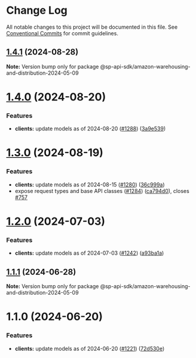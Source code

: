 # Change Log

All notable changes to this project will be documented in this file.
See [Conventional Commits](https://conventionalcommits.org) for commit guidelines.

## [1.4.1](https://github.com/bizon/selling-partner-api-sdk/compare/@sp-api-sdk/amazon-warehousing-and-distribution-2024-05-09@1.4.0...@sp-api-sdk/amazon-warehousing-and-distribution-2024-05-09@1.4.1) (2024-08-28)

**Note:** Version bump only for package @sp-api-sdk/amazon-warehousing-and-distribution-2024-05-09

# [1.4.0](https://github.com/bizon/selling-partner-api-sdk/compare/@sp-api-sdk/amazon-warehousing-and-distribution-2024-05-09@1.3.0...@sp-api-sdk/amazon-warehousing-and-distribution-2024-05-09@1.4.0) (2024-08-20)

### Features

* **clients:** update models as of 2024-08-20 ([#1288](https://github.com/bizon/selling-partner-api-sdk/issues/1288)) ([3a9e539](https://github.com/bizon/selling-partner-api-sdk/commit/3a9e539daac8e883b733fde0dec7459cf16db56e))

# [1.3.0](https://github.com/bizon/selling-partner-api-sdk/compare/@sp-api-sdk/amazon-warehousing-and-distribution-2024-05-09@1.2.0...@sp-api-sdk/amazon-warehousing-and-distribution-2024-05-09@1.3.0) (2024-08-19)

### Features

* **clients:** update models as of 2024-08-15 ([#1280](https://github.com/bizon/selling-partner-api-sdk/issues/1280)) ([36c999a](https://github.com/bizon/selling-partner-api-sdk/commit/36c999acbeba200ecc91b34a0fb9060322230ca8))
* expose request types and base API classes ([#1284](https://github.com/bizon/selling-partner-api-sdk/issues/1284)) ([ca794d0](https://github.com/bizon/selling-partner-api-sdk/commit/ca794d023bcb7b0177de0fdae93ae1aaa7ac3670)), closes [#757](https://github.com/bizon/selling-partner-api-sdk/issues/757)

# [1.2.0](https://github.com/bizon/selling-partner-api-sdk/compare/@sp-api-sdk/amazon-warehousing-and-distribution-2024-05-09@1.1.1...@sp-api-sdk/amazon-warehousing-and-distribution-2024-05-09@1.2.0) (2024-07-03)

### Features

* **clients:** update models as of 2024-07-03 ([#1242](https://github.com/bizon/selling-partner-api-sdk/issues/1242)) ([a93ba1a](https://github.com/bizon/selling-partner-api-sdk/commit/a93ba1aa71f0fec9a16966e79e2185935116d07f))

## [1.1.1](https://github.com/bizon/selling-partner-api-sdk/compare/@sp-api-sdk/amazon-warehousing-and-distribution-2024-05-09@1.1.0...@sp-api-sdk/amazon-warehousing-and-distribution-2024-05-09@1.1.1) (2024-06-28)

**Note:** Version bump only for package @sp-api-sdk/amazon-warehousing-and-distribution-2024-05-09

# 1.1.0 (2024-06-20)

### Features

* **clients:** update models as of 2024-06-20 ([#1221](https://github.com/bizon/selling-partner-api-sdk/issues/1221)) ([72d530e](https://github.com/bizon/selling-partner-api-sdk/commit/72d530e12c34c8230682ad8a3c0ebc128e7f10ca))
